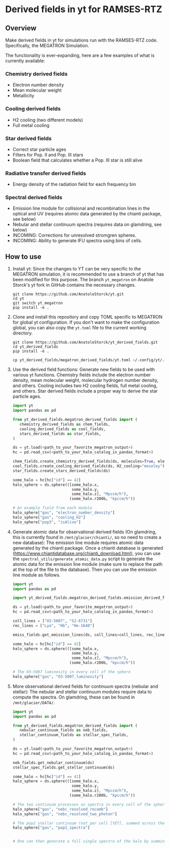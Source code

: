 # Derived fields in yt for RAMSES-RTZ

## Overview

Make derived fields in yt for simulations run with the RAMSES-RTZ code. Specifically, the MEGATRON Simulation.

The functionality is ever-expanding, here are a few examples of what is currently available:

### Chemistry derived fields

- Electron number density
- Mean molecular weight
- Metallicity

### Cooling derived fields

- H2 cooling (two different models)
- Full metal cooling

### Star derived fields

- Correct star particle ages
- Filters for Pop. II and Pop. III stars
- Boolean field that calculates whether a Pop. III star is still alive

### Radiative transfer derived fields

- Energy density of the radiation field for each frequency bin

### Spectral derived fields

- Emission line module for collisional and recombination lines in the optical and UV (requires atomic data generated by the chianti package, see below)
- Nebular and stellar continuum spectra (requires data on glamdring, see below)
- INCOMING: Corrections for unresolved stromgren spheres.
- INCOMING: Ability to generate IFU spectra using bins of cells.

## How to use

1. Install yt:
   Since the changes to YT can be very specific to the MEGATRON simulation, it is recommended to use a branch of yt that has been modified for this purpose. The branch `yt_megatron` on Anatole Storck's yt fork in GitHub contains the necessary changes.

   ```shell
   git clone https://github.com/AnatoleStorck/yt.git
   cd yt
   git switch yt_megatron
   pip install -e .
   ```

2. Clone and install this repository and copy TOML specific to MEGATRON for global yt configuration. If you don't want to make the configuration global, you can also copy the `yt.toml` file to the current working directory.

   ```shell
   git clone https://github.com/AnatoleStorck/yt_derived_fields.git
   cd yt_derived_fields
   pip install -e .
   ```

   ```shell
   cp yt_derived_fields/megatron_derived_fields/yt.toml ~/.config/yt/.
   ```

3. Use the derived field functions:
   Generate new fields to be used with various yt functions. Chemistry fields include the electron number density, mean molecular weight, molecular hydrogen number density, and others. Cooling includes two H2 cooling fields, full metal cooling, and others. Star derived fields include a proper way to derive the star particle ages.

   ```python
   import yt
   import pandas as pd

   from yt_derived_fields.megatron_derived_fields import (
      chemistry_derived_fields as chem_fields,
      cooling_derived_fields as cool_fields,
      stars_derived_fields as star_fields,
   )

   ds = yt.load(<path_to_your_favorite_megatron_output>)
   hc = pd.read_csv(<path_to_your_halo_catalog_in_pandas_format>)

   chem_fields.create_chemistry_derived_fields(ds, molecules=True, electron_number_density=True, mean_molecular_weight=False)
   cool_fields.create_cooling_derived_fields(ds, H2_cooling="moseley")
   star_fields.create_stars_derived_fields(ds)

   some_halo = hc[hc["id"] == 42]
   halo_sphere = ds.sphere(([some_halo.x,
                             some_halo.y,
                             some_halo.z], "Mpccm/h"),
                            (some_halo.r200b, "kpccm/h"))

   # An example field from each module
   halo_sphere["gas", "electron_number_density"]
   halo_sphere["gas", "cooling_H2"]
   halo_sphere["pop3", "isAlive"]
   ```

4. Generate atomic data for observational derived fields (On glamdring, this is currently found in `/mnt/glacier/chianti/`, so no need to create a new database):
    The emission line module requires atomic data generated by the chianti package. Once a chianti database is generated (https://www.chiantidatabase.org/chianti_download.html), you can use the `spectral_utils/generate_atomic_data.py` script to generate the atomic data for the emission line module (make sure to replace the path at the top of the file to the database). Then you can use the emission line module as follows.

   ```python
   import yt
   import pandas as pd

   import yt_derived_fields.megatron_derived_fields.emission_derived_fields as emiss_fields

   ds = yt.load(<path_to_your_favorite_megatron_output>)
   hc = pd.read_csv(<path_to_your_halo_catalog_in_pandas_format>)

   coll_lines = ["O3-5007", "S2-6731"]
   rec_lines = ["Lya", "Hb", "He-1640"]

   emiss_fields.get_emission_lines(ds, coll_lines=coll_lines, rec_lines=rec_lines)

   some_halo = hc[hc["id"] == 42]
   halo_sphere = ds.sphere(([some_halo.x,
                             some_halo.y,
                             some_halo.z], "Mpccm/h"),
                            (some_halo.r200b, "kpccm/h"))

   # The O3-5007 luminosity in every cell of the sphere
   halo_sphere["gas", "O3-5007_luminosity"]
   ```

5. More observational derived fields for continuum spectra (nebular and stellar):
   The nebular and stellar continuum modules require data to compute the spectra. On glamdring, these can be found in `/mnt/glacier/DATA/`.

   ```python
   import yt
   import pandas as pd

   from yt_derived_fields.megatron_derived_fields import (
      nebular_continuum_fields as neb_fields,
      stellar_continuum_fields as stellar_spec_fields,
   )

   ds = yt.load(<path_to_your_favorite_megatron_output>)
   hc = pd.read_csv(<path_to_your_halo_catalog_in_pandas_format>)

   neb_fields.get_nebular_continuum(ds)
   stellar_spec_fields.get_stellar_continuum(ds)

   some_halo = hc[hc["id"] == 42]
   halo_sphere = ds.sphere(([some_halo.x,
                             some_halo.y,
                             some_halo.z], "Mpccm/h"),
                            (some_halo.r200b, "kpccm/h"))

   # The two continuum processes as spectra in every cell of the sphere
   halo_sphere["gas", "nebc_resolved_recomb"]
   halo_sphere["gas", "nebc_resolved_two_photon"]

   # The pop2 stellar continuum (not per cell [YET], summed across the sphere)
   halo_sphere["gas", "pop2_spectra"]


   # One can then generate a full single spectra of the halo by summing the spectra in every cell for the nebular continuum and all emission lines, along with the stellar continuum.
   ```

